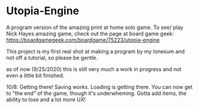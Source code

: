 # Utopia-Engine
A program version of the amazing print at home solo game.
To see/ play Nick Hayes amazing game, check out the page at board game geek: https://boardgamegeek.com/boardgame/75223/utopia-engine

This project is my first real shot at making a program by my lonesum and not off a tutorial, so please be gentle.

as of now (9/25/2020) this is still very much a work in progress and not even a little bit finished.

10/8: Getting there! Saving works. Loading is getting there. You can now get to "the end" of the game, though it's underwheming. Gotta add items, the ability to lose and a lot more UX!

